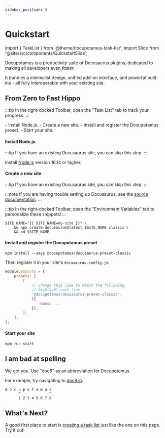 ```yaml
---
sidebar_position: 0
---
```


# Quickstart

import { TaskList } from '@theme/docupotamus-task-list';
import Slide from '@site/src/components/QuickstartSlide';

Docupotamus is a productivity suite of Docusaurus plugins, dedicated to making
all developers even _faster_.

<Slide/>

It bundles a minimalist design, unified add-on interface, and powerful
built-ins - all fully interoperable with your existing site.

## From Zero to Fast Hippo

:::tip
In the right-docked Toolbar, open the "Task List" tab to track your progress.
:::

<TaskList>
- Install Node.js.
- Create a new site.
- Install and register the Docupotamus preset.
- Start your site.
</TaskList>

#### Install Node.js

:::tip
If you have an existing Docusaurus site, you can skip this step.
:::

Install [Node.js](https://nodejs.org/en/download/) version 16.14 or higher.

#### Create a new site

:::tip
If you have an existing Docusaurus site, you can skip this step.
:::

:::note
If you are having trouble setting up Docusaurus, see the
[source documentation](https://docusaurus.io/docs#fast-track).
:::

:::tip
In the right-docked Toolbar, open the "Environment Variables" tab to personalize
these snippets!
:::

```shell
SITE_NAME="{{ SITE_NAME=my-site }}" \
    && npx create-docusaurus@latest $SITE_NAME classic \
    && cd $SITE_NAME
```

#### Install and register the Docupotamus preset

```shell npm2yarn
npm install --save @docupotamus/docusaurus-preset-classic
```

Then register it in your site's `docusaurus.config.js`:

```js title="docusaurus.config.js"
module.exports = {
    presets: [
        [
            // Change this line to match the following.
            // highlight-next-line
            '@docupotamus/docusaurus-preset-classic',
            ({
                docs: ...
            }),
        ],
    ],
};
```

#### Start your site

```shell
npm run start
```

## I am bad at spelling

We got you. Use "doc8" as an abbreviation for Docupotamus.

For example, try navigating to [doc8.io](https://www.doc8.io).

```text title="Why the number 8?"
d o c u p o t a m u s
      ^             ^
      1 2 3 4 5 6 7 8
```

## What's Next?

A good first place to start is [creating a task list](./themes/theme-task-list#example-usage)
just like the one on this page. Try it out!

